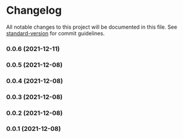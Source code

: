 # Changelog

All notable changes to this project will be documented in this file. See [standard-version](https://github.com/conventional-changelog/standard-version) for commit guidelines.

### 0.0.6 (2021-12-11)

### 0.0.5 (2021-12-08)

### 0.0.4 (2021-12-08)

### 0.0.3 (2021-12-08)

### 0.0.2 (2021-12-08)

### 0.0.1 (2021-12-08)
